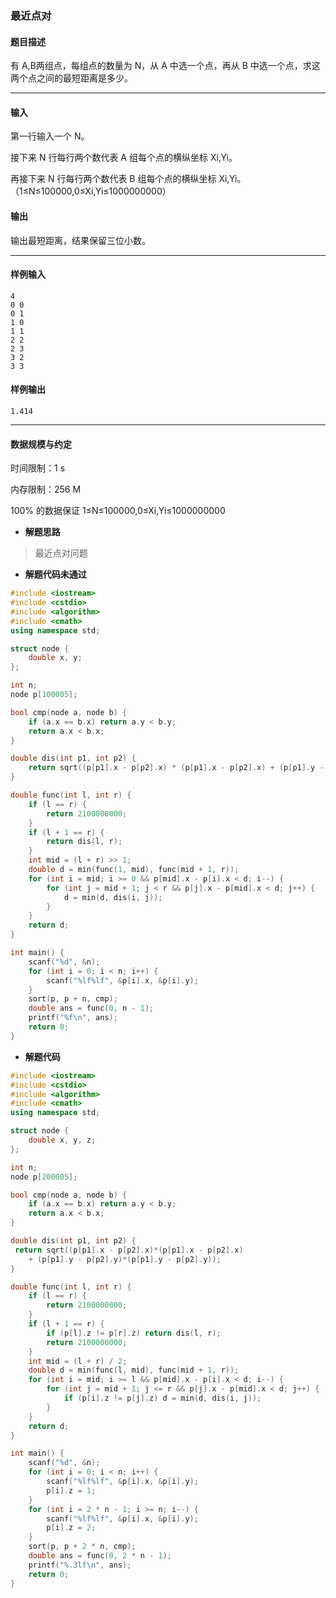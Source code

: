 ### 最近点对

#### 题目描述

 有 A,B两组点，每组点的数量为 N，从 A 中选一个点，再从 B 中选一个点，求这两个点之间的最短距离是多少。

------

#### 输入

 第一行输入一个 N。

 接下来 N 行每行两个数代表 A 组每个点的横纵坐标 Xi,Yi。

 再接下来 N 行每行两个数代表 B 组每个点的横纵坐标 Xi,Yi。（1≤N≤100000,0≤Xi,Yi≤1000000000）

#### 输出

 输出最短距离，结果保留三位小数。

------

#### 样例输入

```
4
0 0
0 1
1 0
1 1
2 2
2 3
3 2
3 3
```

#### 样例输出

```
1.414
```

------

#### 数据规模与约定

 时间限制：1 s

 内存限制：256 M

 100% 的数据保证 1≤N≤100000,0≤Xi,Yi≤1000000000

- **解题思路**

> 最近点对问题

- **解题代码未通过**

```c++
#include <iostream>
#include <cstdio>
#include <algorithm>
#include <cmath>
using namespace std;

struct node {
	double x, y;
};

int n;
node p[100005];

bool cmp(node a, node b) {
	if (a.x == b.x) return a.y < b.y;
	return a.x < b.x;
}

double dis(int p1, int p2) {
	return sqrt((p[p1].x - p[p2].x) * (p[p1].x - p[p2].x) + (p[p1].y - p[p2].y) * (p[p1].y - p[p2].y));
}

double func(int l, int r) {
	if (l == r) {
		return 2100000000;
	}
	if (l + 1 == r) {
		return dis(l, r);
	}
	int mid = (l + r) >> 1;
	double d = min(func(1, mid), func(mid + 1, r));
	for (int i = mid; i >= 0 && p[mid].x - p[i].x < d; i--) {
		for (int j = mid + 1; j < r && p[j].x - p[mid].x < d; j++) {
			d = min(d, dis(i, j));
		}
	}
	return d;
}

int main() {
	scanf("%d", &n);
	for (int i = 0; i < n; i++) {
		scanf("%lf%lf", &p[i].x, &p[i].y);
	}
	sort(p, p + n, cmp);
	double ans = func(0, n - 1);
	printf("%f\n", ans);
	return 0;
}
```

- **解题代码**

```c++
#include <iostream>
#include <cstdio>
#include <algorithm>
#include <cmath>
using namespace std;

struct node {
	double x, y, z;
};

int n;
node p[200005];

bool cmp(node a, node b) {
	if (a.x == b.x) return a.y < b.y;
	return a.x < b.x;
}

double dis(int p1, int p2) {
 return sqrt((p[p1].x - p[p2].x)*(p[p1].x - p[p2].x)
    + (p[p1].y - p[p2].y)*(p[p1].y - p[p2].y));
}

double func(int l, int r) {
	if (l == r) {
		return 2100000000;
	}
	if (l + 1 == r) {
		if (p[l].z != p[r].z) return dis(l, r);
		return 2100000000;
	}
	int mid = (l + r) / 2;
	double d = min(func(l, mid), func(mid + 1, r));
	for (int i = mid; i >= l && p[mid].x - p[i].x < d; i--) {
		for (int j = mid + 1; j <= r && p[j].x - p[mid].x < d; j++) {
			if (p[i].z != p[j].z) d = min(d, dis(i, j));
		}
	}
	return d;
}

int main() {
	scanf("%d", &n);
	for (int i = 0; i < n; i++) {
		scanf("%lf%lf", &p[i].x, &p[i].y);
		p[i].z = 1;
	}
	for (int i = 2 * n - 1; i >= n; i--) {
		scanf("%lf%lf", &p[i].x, &p[i].y);
		p[i].z = 2;
	}
	sort(p, p + 2 * n, cmp);
	double ans = func(0, 2 * n - 1);
	printf("%.3lf\n", ans);
	return 0;
}
```

